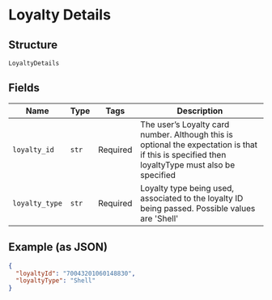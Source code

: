 
# Loyalty Details

## Structure

`LoyaltyDetails`

## Fields

| Name | Type | Tags | Description |
|  --- | --- | --- | --- |
| `loyalty_id` | `str` | Required | The user’s Loyalty card number. Although this is optional the expectation is that if this is specified then loyaltyType must also be specified |
| `loyalty_type` | `str` | Required | Loyalty type being used, associated to the loyalty ID being passed. Possible values are 'Shell' |

## Example (as JSON)

```json
{
  "loyaltyId": "70043201060148830",
  "loyaltyType": "Shell"
}
```

